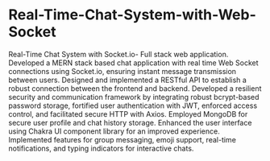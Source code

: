 # Real-Time-Chat-System-with-Web-Socket
Real-Time Chat System with Socket.io- Full stack web application.
Developed a MERN stack based chat application with real time Web Socket connections using Socket.io, ensuring instant message transmission between users.
Designed and implemented a RESTful API to establish a robust connection between the frontend and backend.
Developed a resilient security and communication framework by integrating robust bcrypt-based password storage, fortified user authentication with JWT, enforced access control, and facilitated secure HTTP with Axios.
Employed MongoDB for secure user profile and chat history storage.
Enhanced the user interface using Chakra UI component library for an improved experience.
Implemented features for group messaging, emoji support, real-time notifications, and typing indicators for interactive chats.
